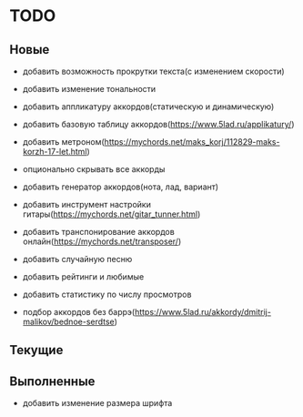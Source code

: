 # TODO


## Новые
- добавить возможность прокрутки текста(с изменением скорости)
- добавить изменение тональности

- добавить аппликатуру аккордов(статическую и динамическую)
- добавить базовую таблицу аккордов(https://www.5lad.ru/applikatury/)
- добавить метроном(https://mychords.net/maks_korj/112829-maks-korzh-17-let.html)
- опционально скрывать все аккорды
- добавить генератор аккордов(нота, лад, вариант)
- добавить инструмент настройки гитары(https://mychords.net/gitar_tunner.html)
- добавить транспонирование аккордов онлайн(https://mychords.net/transposer/)
- добавить случайную песню
- добавить рейтинги и любимые
- добавить статистику по числу просмотров
- подбор аккордов без баррэ(https://www.5lad.ru/akkordy/dmitrij-malikov/bednoe-serdtse)

## Текущие

## Выполненные
+ добавить изменение размера шрифта